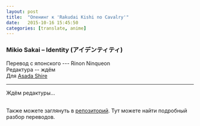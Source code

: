```yaml
---
layout: post
title:  "Опенинг к 'Rakudai Kishi no Cavalry'"
date:   2015-10-16 15:45:50
categories: [translate, anime]
---
```

<div class="modal fade" id="myModal" tabindex="-1" role="dialog" aria-labelledby="myModalLabel" aria-hidden="true">
      <div class="modal-dialog">
        <div class="modal-content">
		<center>
          <div class="modal-body">               
          </div>
		</center>
        </div><!-- /.modal-content -->
      </div><!-- /.modal-dialog -->
    </div><!-- /.modal -->

<div class="thumbnails">
</div>

### Mikio Sakai &ndash; Identity (アイデンティティ)

Перевод с японского --- Rinon Ninqueon<br>
Редактура -- ждём<br>
Для <a href="http://vk.com/asada_shire">Asada Shire</a><br>
<hr>
Ждём редактуры...<br>
<br><p>Также можете заглянуть в <a href="https://github.com/RinonNinqueon/source/tree/master/translate">репозиторий</a>. Тут можете найти подробный разбор переводов.</p>
<br><br><br><br><br>